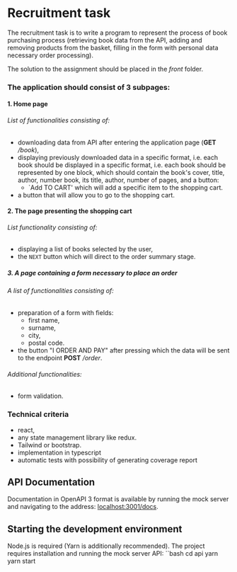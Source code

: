# Recruitment task

The recruitment task is to write a program to represent the process of
book purchasing process (retrieving book data from the API, adding and removing
products from the basket, filling in the form with personal data necessary
order processing).

The solution to the assignment should be placed in the _front_ folder.

### The application should consist of 3 subpages:

#### 1. Home page

###### List of functionalities consisting of:

- downloading data from API after entering the application page (**GET** _/book_),
- displaying previously downloaded data in a specific format, i.e. each
  book should be displayed in a specific format, i.e. each book should be represented by one block, which should contain the book's cover, title, author, number
  book, its title, author, number of pages, and a button:
  - `Add TO CART' which will add a specific item to the shopping cart.
- a button that will allow you to go to the shopping cart.

#### 2. The page presenting the shopping cart

###### List functionality consisting of:

- displaying a list of books selected by the user,
- the `NEXT` button which will direct to the order summary stage.

##### 3. A page containing a form necessary to place an order

###### A list of functionalities consisting of:

- preparation of a form with fields:
  - first name,
  - surname,
  - city,
  - postal code.
- the button "I ORDER AND PAY" after pressing which the data will be sent to the
  endpoint **POST** _/order_.

###### Additional functionalities:

- form validation.

### Technical criteria

- react,
- any state management library like redux.
- Tailwind or bootstrap.
- implementation in typescript
- automatic tests with possibility of generating coverage report

## API Documentation

Documentation in OpenAPI 3 format is available by running the mock server
and navigating to the address: [localhost:3001/docs](http://localhost:3001/docs).

## Starting the development environment

Node.js is required (Yarn is additionally recommended). The project requires
installation and running the mock server API:
``bash
cd api
yarn
yarn start

```



```
